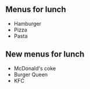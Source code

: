 ## Menus for lunch

- Hamburger
- Pizza
- Pasta

## New menus for lunch

- McDonald's coke
- Burger Queen
- KFC
